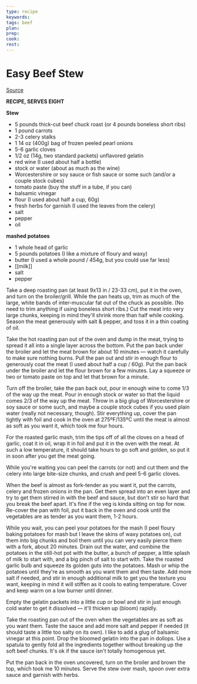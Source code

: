 ```yaml
---
type: recipe
keywords:
tags: beef
plan:
prep:
cook:
rest:
---
```


# Easy Beef Stew

[Source](https://www.youtube.com/watch?v=p53xab3c3tg)

**RECIPE, SERVES EIGHT**

**Stew**

- 5 pounds thick-cut beef chuck roast (or 4 pounds boneless short ribs)
- 1 pound carrots
- 2-3 celery stalks
- 1 14 oz (400g) bag of frozen peeled pearl onions
- 5-6 garlic cloves
- 1/2 oz (14g, two standard packets) unflavored gelatin
- red wine (I used about half a bottle)
- stock or water (about as much as the wine)
- Worcestershire or soy sauce or fish sauce or some such (and/or a couple stock cubes)
- tomato paste (buy the stuff in a tube, if you can)
- balsamic vinegar
- flour (I used about half a cup, 60g)
- fresh herbs for garnish (I used the leaves from the celery)
- salt
- pepper
- oil

**mashed potatoes**

- 1 whole head of garlic
- 5 pounds potatoes (I like a mixture of floury and waxy)
- butter (I used a whole pound / 454g, but you could use far less)
- [[milk]]
- salt
- pepper

Take a deep roasting pan (at least 9x13 in / 23-33 cm), put it in the oven, and turn on the broiler/grill. While the pan heats up, trim as much of the large, white bands of inter-muscular fat out of the chuck as possible. (No need to trim anything if using boneless short ribs.) Cut the meat into very large chunks, keeping in mind they'll shrink more than half while cooking. Season the meat generously with salt & pepper, and toss it in a thin coating of oil.

Take the hot roasting pan out of the oven and dump in the meat, trying to spread it all into a single layer across the bottom. Put the pan back under the broiler and let the meat brown for about 10 minutes — watch it carefully to make sure nothing burns. Pull the pan out and stir in enough flour to generously coat the meat (I used about half a cup / 60g). Put the pan back under the broiler and let the flour brown for a few minutes. Lay a squeeze or two or tomato paste on top and let that brown for a minute.

Turn off the broiler, take the pan back out, pour in enough wine to come 1/3 of the way up the meat. Pour in enough stock or water so that the liquid comes 2/3 of the way up the meat. Throw in a big glug of Worcestershire or soy sauce or some such, and maybe a couple stock cubes if you used plain water (really not necessary, though). Stir everything up, cover the pan tightly with foil and cook in the oven at 275ºF/135ºC until the meat is almost as soft as you want it, which took me four hours.

For the roasted garlic mash, trim the tips off of all the cloves on a head of garlic, coat it in oil, wrap it in foil and put it in the oven with the meat. At such a low temperature, it should take hours to go soft and golden, so put it in soon after you get the meat going.

While you're waiting you can peel the carrots (or not) and cut them and the celery into large bite-size chunks, and crush and peel 5-6 garlic cloves.

When the beef is almost as fork-tender as you want it, put the carrots, celery and frozen onions in the pan. Get them spread into an even layer and try to get them stirred in with the beef and sauce, but don't stir so hard that you break the beef apart. It's fine if the veg is kinda sitting on top for now. Re-cover the pan with foil, put it back in the oven and cook until the vegetables are as tender as you want them, 1-2 hours.

While you wait, you can peel your potatoes for the mash (I peel floury baking potatoes for mash but I leave the skins of waxy potatoes on), cut them into big chunks and boil them until you can very easily pierce them with a fork, about 20 minutes. Drain out the water, and combine the potatoes in the still-hot pot with the butter, a bunch of pepper, a little splash of milk to start with, and a big pinch of salt to start with. Take the roasted garlic bulb and squeeze its golden guts into the potatoes. Mash or whip the potatoes until they're as smooth as you want them and then taste. Add more salt if needed, and stir in enough additional milk to get you the texture you want, keeping in mind it will stiffen as it cools to eating temperature. Cover and keep warm on a low burner until dinner.

Empty the gelatin packets into a little cup or bowl and stir in just enough cold water to get it dissolved — it'll thicken up (bloom) rapidly.

Take the roasting pan out of the oven when the vegetables are as soft as you want them. Taste the sauce and add more salt and pepper if needed (it should taste a little too salty on its own). I like to add a glug of balsamic vinegar at this point. Drop the bloomed gelatin into the pan in dollops. Use a spatula to gently fold all the ingredients together without breaking up the soft beef chunks. It's ok if the sauce isn't totally homogenous yet.

Put the pan back in the oven uncovered, turn on the broiler and brown the top, which took me 10 minutes. Serve the stew over mash, spoon over extra sauce and garnish with herbs.
